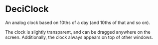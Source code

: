 DeciClock
=========

An analog clock based on 10ths of a day (and 10ths of that and so on).

The clock is slightly transparent, and can be dragged anywhere on the screen. Additionally, the clock always appears on top of other windows.
